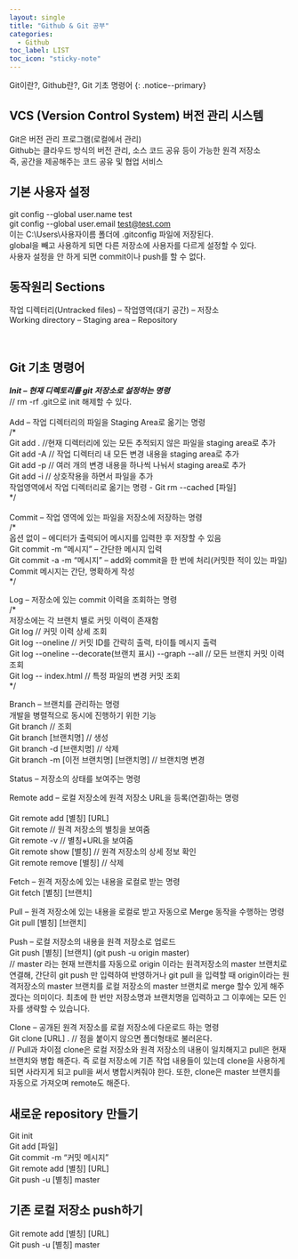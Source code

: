 ```yaml
---
layout: single
title: "Github & Git 공부"
categories:
  - Github
toc_label: LIST
toc_icon: "sticky-note"
---
```


Git이란?, Github란?, Git 기초 명령어
{: .notice--primary}


## VCS (Version Control System) 버전 관리 시스템 
Git은 버전 관리 프로그램(로컬에서 관리)  
Github는 클라우드 방식의 버전 관리, 소스 코드 공유 등이 가능한 원격 저장소   
즉, 공간을 제공해주는 코드 공유 및 협업 서비스 

## 기본 사용자 설정   
git config --global user.name test   
git config --global user.email test@test.com    
이는 C:\Users\사용자이름 폴더에 .gitconfig 파일에 저장된다.    
global을 빼고 사용하게 되면 다른 저장소에 사용자를 다르게 설정할 수 있다.    
사용자 설정을 안 하게 되면 commit이나 push를 할 수 없다.    


## 동작원리 Sections
작업 디렉터리(Untracked files)  –  작업영역(대기 공간)  –  저장소    
Working directory – Staging area – Repository 

 
## Git 기초 명령어 
**_Init – 현재 디렉토리를 git 저장소로 설정하는 명령_**    
// rm -rf .git으로 init 해제할 수 있다. <br>  
Add – 작업 디렉터리의 파일을 Staging Area로 옮기는 명령   
/*    
Git add . //현재 디렉터리에 있는 모든 추적되지 않은 파일을 staging area로 추가   
Git add -A // 작업 디렉터리 내 모든 변경 내용을 staging area로 추가    
Git add -p // 여러 개의 변경 내용을 하나씩 나눠서 staging area로 추가   
Git add -i // 상호작용을 하면서 파일을 추가    
작업영역에서 작업 디렉터리로 옮기는 명령 - Git rm --cached [파일]   
\*/<br>       
Commit – 작업 영역에 있는 파일을 저장소에 저장하는 명령    
/*   
옵션 없이 – 에디터가 출력되어 메시지를 입력한 후 저장할 수 있음   
Git commit -m “메시지” – 간단한 메시지 입력    
Git commit -a -m “메시지” – add와 commit을 한 번에 처리(커밋한 적이 있는 파일)   
Commit 메시지는 간단, 명확하게 작성   
*/   

Log – 저장소에 있는 commit 이력을 조회하는 명령<br>
/*<br>
저장소에는 각 브랜치 별로 커밋 이력이 존재함<br>
Git log // 커밋 이력 상세 조회<br> 
Git log --oneline // 커밋 ID를 간략히 출력, 타이틀 메시지 출력<br> 
Git log --oneline --decorate(브랜치 표시) --graph --all // 모든 브랜치 커밋 이력 조회<br>
Git log -- index.html // 특정 파일의 변경 커밋 조회<br>
*/<br>

Branch – 브랜치를 관리하는 명령<br> 
개발을 병렬적으로 동시에 진행하기 위한 기능<br>
Git branch // 조회<br>
Git branch [브랜치명] // 생성<br>
Git branch -d [브랜치명] // 삭제<br> 
Git branch -m [이전 브랜치명] [브랜치명] // 브랜치명 변경<br> 


Status – 저장소의 상태를 보여주는 명령<br> 

Remote add – 로컬 저장소에 원격 저장소 URL을 등록(연결)하는 명령<br>	
Git remote add [별칭] [URL]<br>
Git remote // 원격 저장소의 별칭을 보여줌<br>
Git remote -v // 별칭+URL을 보여줌<br> 
Git remote show [별칭] // 원격 저장소의 상세 정보 확인<br> 
Git remote remove [별칭] // 삭제<br>

Fetch – 원격 저장소에 있는 내용을 로컬로 받는 명령<br> 
Git fetch [별칭] [브랜치]<br>

Pull – 원격 저장소에 있는 내용을 로컬로 받고 자동으로 Merge 동작을 수행하는 명령<br> 
Git pull [별칭] [브랜치]<br>


Push – 로컬 저장소의 내용을 원격 저장소로 업로드<br>
Git push [별칭] [브랜치] (git push -u origin master)<br> // master 라는 현재 브랜치를 자동으로 origin 이라는 원격저장소의 master 브랜치로 연결해,
간단히 git push 만 입력하여 반영하거나 git pull 을 입력할 때 origin이라는 원격저장소의 master 브랜치를 로컬 저장소의 master 브랜치로 merge 할수 있게 해주겠다는 의미이다.
최초에 한 번만 저장소명과 브랜치명을 입력하고 그 이후에는 모든 인자를 생략할 수 있습니다.<br>

Clone – 공개된 원격 저장소를 로컬 저장소에 다운로드 하는 명령<br> 
Git clone [URL] . // 점을 붙이지 않으면 폴더형태로 불러온다.<br> 
// Pull과 차이점 clone은 로컬 저장소와 원격 저장소의 내용이 일치해지고 pull은 현재 브랜치와 병합 해준다. 즉 로컬 저장소에 기존 작업 내용들이 있는데 clone을 사용하게 되면 사라지게 되고 pull을 써서 병합시켜줘야 한다. 
또한, clone은 master 브랜치를 자동으로 가져오며 remote도 해준다.

## 새로운 repository 만들기 
Git init<br>
Git add [파일]<br>
Git commit -m “커밋 메시지”<br>
Git remote add [별칭] [URL]<br>
Git push -u [별칭] master<br>

## 기존 로컬 저장소 push하기 
Git remote add [별칭] [URL]<br>
Git push -u [별칭] master<br>

